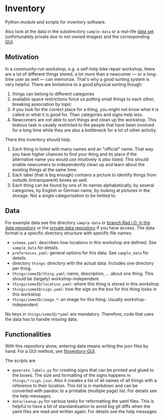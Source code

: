 # Inventory

Python module and scripts for inventory software.

Also look at the data in the subdirectory `sample-data` or a real-life [data set](https://flugit.hilsky.de/flukx/things-data) (unfortunately private due to not owned images)
and the corresponding [GUI](https://flugit.hilsky.de/flukx/flinventory-gui).

## Motivation

In a community-run workshop, e.g. a self-help bike repair workshop, there are a lot of different things stored, a lot more than a newcomer — or a long-time user as well — can memorize. That's why a good sorting system is very helpful.
There are limitations to a good physical sorting though:
1. things can belong to different categories
2. available space restrictions force us putting small things to each other, breaking association by topic
3. if you look for the correct place for a thing, you might not know what it is called or what it is good for. Than categories and signs help less.
4. Newcomers are not able to sort things and clean up the workshop. This tedious task is usually restricted to the people that have been involved for a long time while they are also a bottleneck for a lot of other activity.

There this inventory should help.
1. Each thing is listed with many names and an "official" name. That way you have higher chances to find your thing and its place if the alternative name you would use intuitively is also listed. This should enable newcomers to independently clean up and learn about the existing things at the same time.
2. Each label (that is big enough) contains a picture to identify things from outside (intransparent) boxes as well.
3. Each thing can be found by one of its names alphabetically, by several categories, by English or German name, by looking at pictures in the storage. Not a single categorization to be limited to.

## Data
For example data see the directory `sample-data` or [branch Rad i.O. in the data repository](https://codeberg.org/flukx/flings/src/branch/rad-i-o) or the [private data repository](https://flugit.hilsky.de/flukx/things-data) if you have access.
The data format is a specific directory structure with specific file names:
- `schema.yaml`: describes how locations in this workshop are defined. See `sample_data` for details.
- `preferences.yaml`: general options for this data. See `sample_data` for details.
- directory `things`: directory with the actual data. Includes one directory per thing.
- `things/someID/thing.yaml`: name, description, ... about one thing. This should be (largely) workshop-independent.
- `things/someID/location.yaml`: where this thing is stored in this workshop
- `things/someID/sign.yaml`: how the sign on the box for this thing looks in this workshop
- `things/someID/image.*`: an image for this thing. Usually workshop-independent.

No keys in `things/someID/*yaml` are mandatory. Therefore, code that uses the data has to handle missing data.

## Functionalities
With this repository alone, entering data means writing the json files by hand. For a GUI method, see [flinventory-GUI](https://codeberg.org/flukx/flinventory-gui).

The scripts are
- `generate_labels.py` for creating signs that can be printed and glued to the boxes. The size and formatting of the signs happens in `things/*/sign.json`. Also it creates a list of all names of all things with a reference to their location. This list is in markdown and can be converted with pandoc to a printable (multiple page) list. For details see the help messages.
- `datacleanup.py` for various tasks for reformatting the yaml files. This is helpful to have a bit of standardisation to avoid big git diffs when the yaml files are read and written again. For details see the help messages.
